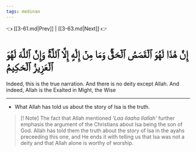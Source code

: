 ```yaml
---
tags: medinan
---
```


👈 [[3-61.md|Prev]] | [[3-63.md|Next]] 👉

# إِنَّ هَٰذَا لَهُوَ ٱلۡقَصَصُ ٱلۡحَقُّۚ وَمَا مِنۡ إِلَٰهٍ إِلَّا ٱللَّهُۚ وَإِنَّ ٱللَّهَ لَهُوَ ٱلۡعَزِيزُ ٱلۡحَكِيمُ

Indeed, this is the true narration. And there is no deity except Allah. And indeed, Allah is the Exalted in Might, the Wise

---
- What Allah has told us about the story of Isa is the truth.

> [! Note]
> The fact that Allah mentioned *'Laa ilaaha Ilallah'* further emphasis the argument of the Christians about Isa being the son of God. Allah has told them the truth about the story of Isa in the ayahs preceeding this one, and He ends it with telling us that Isa was not a deity and that Allah alone is worthy of worship.
